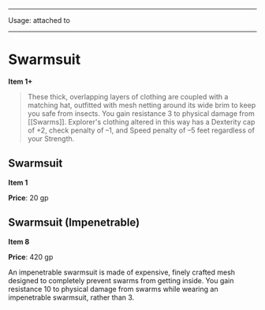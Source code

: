 
---
Usage: attached to


---

# Swarmsuit

**Item 1+**

> These thick, overlapping layers of clothing are coupled with a matching hat, outfitted with mesh netting around its wide brim to keep you safe from insects. You gain resistance 3 to physical damage from [[Swarms]]. Explorer's clothing altered in this way has a Dexterity cap of +2, check penalty of –1, and Speed penalty of –5 feet regardless of your Strength.

## Swarmsuit

**Item 1**

**Price**: 20 gp

## Swarmsuit (Impenetrable)

**Item 8**

**Price**: 420 gp

An impenetrable swarmsuit is made of expensive, finely crafted mesh designed to completely prevent swarms from getting inside. You gain resistance 10 to physical damage from swarms while wearing an impenetrable swarmsuit, rather than 3.
